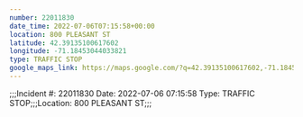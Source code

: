 ```yaml
---
number: 22011830
date_time: 2022-07-06T07:15:58+00:00
location: 800 PLEASANT ST
latitude: 42.39135100617602
longitude: -71.18453044033821
type: TRAFFIC STOP
google_maps_link: https://maps.google.com/?q=42.39135100617602,-71.18453044033821
---
```


;;;Incident #: 22011830  Date: 2022-07-06 07:15:58   Type: TRAFFIC STOP;;;Location: 800 PLEASANT ST;;;
